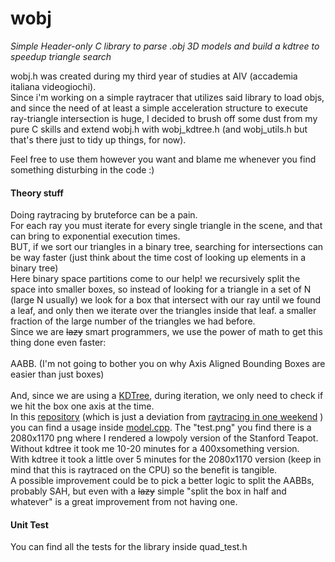 # wobj
_Simple Header-only C library to parse .obj 3D models and build a kdtree to speedup triangle search_

wobj.h was created during my third year of studies at AIV (accademia italiana videogiochi).
<br>
Since i'm working on a simple raytracer that utilizes said library to load objs, and since the need of at least a simple acceleration structure to execute ray-triangle intersection is huge, I decided to brush off some dust from my pure C skills and extend wobj.h with wobj_kdtree.h (and wobj_utils.h but that's there just to tidy up things, for now).

Feel free to use them however you want and blame me whenever you find something disturbing in the code :) 

#### Theory stuff
Doing raytracing by bruteforce can be a pain.<br>
For each ray you must iterate for every single triangle in the scene, and that can bring to exponential execution times.<br>
BUT, if we sort our triangles in a binary tree, searching for intersections can be way faster (just think about the time cost of looking up elements in a binary tree)<br>
Here binary space partitions come to our help! we recursively split the space into smaller boxes, so instead of looking for a triangle in a set of N (large N usually) we look for a box that intersect with our ray until we found a leaf, and only then we iterate over the triangles inside that leaf. a smaller fraction of the large number of the triangles we had before. <br>
Since we are ~~lazy~~ smart programmers, we use the power of math to get this thing done even faster:<br><br>
AABB. (I'm not going to bother you on why Axis Aligned Bounding Boxes are easier than just boxes)<br><br>
And, since we are using a [KDTree](https://en.wikipedia.org/wiki/K-d_tree), during iteration, we only need to check if we hit the box one axis at the time.<br>
In this [repository](https://github.com/Niogge/one-weekend-raytracing "raytracer") (which is just a deviation from [raytracing in one weekend](https://raytracing.github.io/books/RayTracingInOneWeekend.html "Ray Tracing in One Weekend") ) you can find a usage inside [model.cpp](https://github.com/Niogge/one-weekend-raytracing/blob/main/src/Hittables/Model.cpp). The "test.png" you find there is a 2080x1170 png where I rendered a lowpoly version of the Stanford Teapot. Without kdtree it took me 10-20 minutes for a 400xsomething version.<br> With kdtree it took a little over 5 minutes for the 2080x1170 version (keep in mind that this is raytraced on the CPU) so the benefit is tangible.
<br>
A possible improvement could be to pick a better logic to split the AABBs, probably SAH, but even with a ~~lazy~~ simple "split the box in half and whatever" is a great improvement from not having one. 

 
#### Unit Test
You can find all the tests for the library inside quad_test.h
